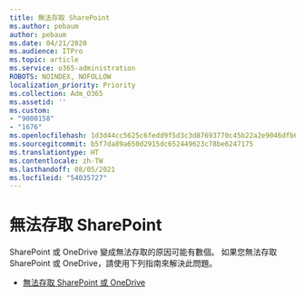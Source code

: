 ```yaml
---
title: 無法存取 SharePoint
ms.author: pebaum
author: pebaum
ms.date: 04/21/2020
ms.audience: ITPro
ms.topic: article
ms.service: o365-administration
ROBOTS: NOINDEX, NOFOLLOW
localization_priority: Priority
ms.collection: Adm_O365
ms.assetid: ''
ms.custom:
- "9000158"
- "1676"
ms.openlocfilehash: 1d3d44cc5625c6fedd9f5d3c3d87693770c45b22a2e9046dfb60d0bda056f065
ms.sourcegitcommit: b5f7da89a650d2915dc652449623c78be6247175
ms.translationtype: HT
ms.contentlocale: zh-TW
ms.lasthandoff: 08/05/2021
ms.locfileid: "54035727"
---
```

# <a name="cannot-access-sharepoint"></a>無法存取 SharePoint

SharePoint 或 OneDrive 變成無法存取的原因可能有數個。 如果您無法存取 SharePoint 或 OneDrive，請使用下列指南來解決此問題。

- [無法存取 SharePoint 或 OneDrive](https://docs.microsoft.com/sharepoint/troubleshoot/sharing-and-permissions/sharepoint-online-inaccessible)
